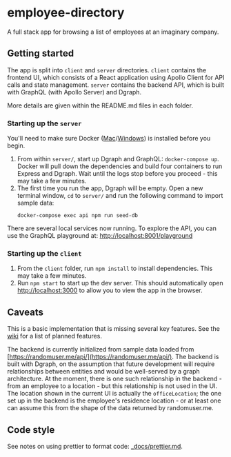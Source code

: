 # employee-directory

A full stack app for browsing a list of employees at an imaginary company.

## Getting started

The app is split into `client` and `server` directories. `client` contains the frontend UI, which consists of a React application using Apollo Client for API calls and state management. `server` contains the backend API, which is built with GraphQL (with Apollo Server) and Dgraph.

More details are given within the README.md files in each folder.

### Starting up the `server`

You'll need to make sure Docker ([Mac](https://docs.docker.com/docker-for-mac/install/)/[Windows](https://docs.docker.com/docker-for-windows/install/)) is installed before you begin.

1. From within `server/`, start up Dgraph and GraphQL: `docker-compose up`. Docker will pull down the dependencies and build four containers to run Express and Dgraph. Wait until the logs stop before you proceed - this may take a few minutes.
2. The first time you run the app, Dgraph will be empty. Open a new terminal window, `cd` to `server/` and run the following command to import sample data:
    ```
    docker-compose exec api npm run seed-db
    ```

There are several local services now running. To explore the API, you can use the GraphQL playground at: [http://localhost:8001/playground](http://localhost:8001/playground)

### Starting up the `client`

1. From the `client` folder, run `npm install` to install dependencies. This may take a few minutes.
2. Run `npm start` to start up the dev server. This should automatically open [http://localhost:3000](http://localhost:3000) to allow you to view the app in the browser.

## Caveats

This is a basic implementation that is missing several key features. See the [wiki](https://github.com/alexnitta/employee-directory/wiki) for a list of planned features.

The backend is currently initialized from sample data loaded from [https://randomuser.me/api/](https://randomuser.me/api/). The backend is built with Dgraph, on the assumption that future development will require relationships between entities and would be well-served by a graph architecture. At the moment, there is one such relationship in the backend - from an employee to a location - but this relationship is not used in the UI. The location shown in the current UI is actually the `officeLocation`; the one set up in the backend is the employee's residence location - or at least one can assume this from the shape of the data returned by randomuser.me.

## Code style

See notes on using prettier to format code: [_docs/prettier.md](_docs/prettier.md).

